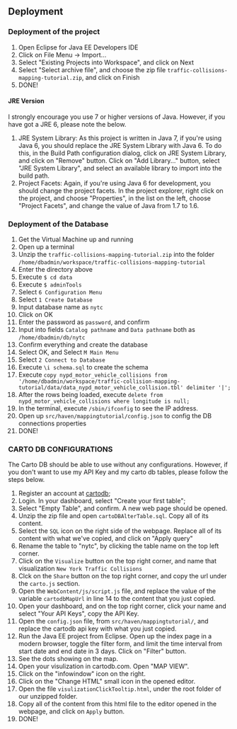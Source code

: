 ## Deployment

### Deployment of the project
1. Open Eclipse for Java EE Developers IDE
2. Click on File Menu -> Import...
3. Select "Existing Projects into Workspace", and click on Next
4. Select "Select archive file", and choose the zip file `traffic-collisions-mapping-tutorial.zip`, and click on Finish
5. DONE!

#### JRE Version
I strongly encourage you use 7 or higher versions of Java. However, if you have got a JRE 6, please note the below.

1. JRE System Library: As this project is written in Java 7, if you're using Java 6, you should replace the JRE System Library with Java 6. To do this, in the Build Path configuration dialog, click on JRE System Library, and click on "Remove" button. Click on "Add Library..." button, select "JRE System Library", and select an available library to import into the build path.
2. Project Facets: Again, if you're using Java 6 for development, you should change the project facets. In the project explorer, right click on the project, and choose "Properties", in the list on the left, choose "Project Facets", and change the value of Java from 1.7 to 1.6.

### Deployment of the Database
1. Get the Virtual Machine up and running
2. Open up a terminal
3. Unzip the `traffic-collisions-mapping-tutorial.zip` into the folder `/home/dbadmin/workspace/traffic-collisions-mapping-tutorial`
4. Enter the directory above
5. Execute `$ cd data`
6. Execute `$ adminTools`
7. Select `6 Configuration Menu`
8. Select `1 Create Database`
9. Input database name as `nytc`
10. Click on OK
11. Enter the password as `password`, and confirm
12. Input into fields `Catalog pathname` and `Data pathname` both as `/home/dbadmin/db/nytc`
13. Confirm everything and create the database
14. Select OK, and Select `M Main Menu`
15. Select `2 Connect to Database`
16. Execute `\i schema.sql` to create the schema
17. Execute `copy nypd_motor_vehicle_collisions from '/home/dbadmin/workspace/traffic-collision-mapping-tutorial/data/data_nypd_motor_vehicle_collision.tbl' delimiter '|';`
18. After the rows being loaded, execute `delete from nypd_motor_vehicle_collisions where longitude is null;`
19. In the terminal, execute `/sbin/ifconfig` to see the IP address.
20. Open up `src/haven/mappingtutorial/config.json` to config the DB connections properties
21. DONE!

### CARTO DB CONFIGURATIONS
The Carto DB should be able to use without any configurations. However, if you don't want to use my API Key and my carto db tables, please follow the steps below.

1. Register an account at [cartodb](http://cartodb.com);
2. Login. In your dashboard, select "Create your first table";
3. Select "Empty Table", and confirm. A new web page should be opened.
4. Unzip the zip file and open `cartoDBAlterTable.sql`. Copy all of its content.
5. Select the `SQL` icon on the right side of the webpage. Replace all of its content with what we've copied, and click on "Apply query"
6. Rename the table to "nytc", by clicking the table name on the top left corner.
7. Click on the `Visualize` button on the top right corner, and name that visualization `New York Traffic Collisions`
8. Clck on the `Share` button on the top right corner, and copy the url under the `carto.js` section.
9. Open the `WebContent/js/script.js` file, and replace the value of the variable `cartodbMapUrl` in line 14 to the content that you just copied.
10. Open your dashboard, and on the top right corner, click your name and select "Your API Keys", copy the API Key.
11. Open the `config.json` file, from `src/haven/mappingtutorial/`, and replace the cartodb api key with what you just copied.
12. Run the Java EE project from Eclipse. Open up the index page in a modern browser, toggle the filter form, and limit the time interval from start date and end date in 3 days. Click on "Filter" button.
13. See the dots showing on the map.
14. Open your visulization in cartodb.com. Open "MAP VIEW".
15. Click on the "infowindow" icon on the right.
16. Click on the "Change HTML" small icon in the opened editor.
17. Open the file `visulizationClickTooltip.html`, under the root folder of our unzipped folder.
18. Copy all of the content from this html file to the editor opened in the webpage, and click on `Apply` button.
19. DONE!

